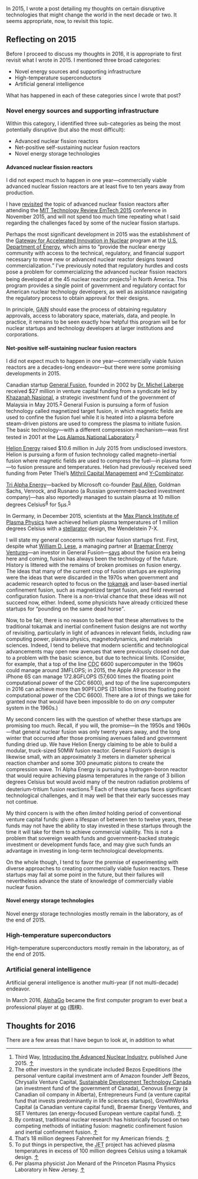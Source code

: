 <p class="lede">In 2015, I wrote a post detailing my thoughts on certain disruptive technologies that might change the world in the next decade or two. It seems appropriate, now, to revisit this topic.</p>

## Reflecting on 2015

Before I proceed to discuss my thoughts in 2016, it is appropriate to first revisit what I wrote in 2015. I mentioned three broad categories:

* Novel energy sources and supporting infrastructure
* High-temperature superconductors
* Artificial general intelligence

What has happened in each of these categories since I wrote that post?

### Novel energy sources and supporting infrastructure

Within this category, I identified three sub-categories as being the most potentially disruptive (but also the most difficult):

* Advanced nuclear fission reactors
* Net-positive self-sustaining nuclear fusion reactors
* Novel energy storage technologies

#### Advanced nuclear fission reactors

I did not expect much to happen in one year—commercially viable advanced nuclear fission reactors are at least five to ten years away from production.

I have [revisited](https://lucasktlee.com/2015/12/27/some-thoughts-on-nuclear-energy-startups/) the topic of advanced nuclear fission reactors after attending the  [<abbr>MIT</abbr> Technology Review EmTech 2015](http://www.technologyreview.com/emtech/15/) conference in November 2015, and will not spend too much time repeating what I said regarding the challenges faced by some of the nuclear fission startups.

Perhaps the most significant development in 2015 was the establishment of the [Gateway for Accelerated Innovation in Nuclear](https://gain.inl.gov/SitePages/Home.aspx) program at the [U.S. Department of Energy](http://energy.gov/), which aims to <q>provide the nuclear energy community with access to the technical, regulatory, and financial support necessary to move new or advanced nuclear reactor designs toward commercialization.</q> I’ve previously noted that regulatory hurdles and costs pose a problem for commercializing the advanced nuclear fission reactors being developed at the 45 nuclear reactor projects<sup><a href="#fn01" id="fref01">1</a></sup> in North America. This program provides a single point of government and regulatory contact for American nuclear technology developers, as well as assistance navigating the regulatory process to obtain approval for their designs.

In principle, <abbr title="Gateway for Accelerated Innovation in Nuclear">GAIN</abbr> should ease the process of obtaining regulatory approvals, access to laboratory space, materials, data, and people. In practice, it remains to be seen exactly how helpful this program will be for nuclear startups and technology developers at larger institutions and corporations.  



#### Net-positive self-sustaining nuclear fusion reactors

I did not expect much to happen in one year—commercially viable fusion reactors are a decades-long endeavor—but there were some promising developments in 2015.

Canadian startup [General Fusion](http://www.generalfusion.com/), founded in 2002 by [Dr. Michel Laberge](https://www.ted.com/speakers/michel_laberge) received $27 million in venture capital funding from a syndicate led by [Khazanah Nasional](http://www.khazanah.com.my/), a strategic investment fund of the government of Malaysia in May 2015.<sup><a href="#fn02" id="fref02">2</a></sup> General Fusion is pursuing a form of fusion technology called magnetized target fusion, in which magnetic fields are used to confine the fusion fuel while it is heated into a plasma before steam-driven pistons are used to compress the plasma to initiate fusion. The basic technology—with a different compression mechanism—was first tested in 2001 at the [Los Alamos National Laboratory](http://lanl.gov/).<sup><a href="#fn03" id="fref03">3</a></sup>

[Helion Energy](http://www.helionenergy.com/) raised $10.6 million in July 2015 from undisclosed investors. Helion is pursuing a form of fusion technology called magneto-inertial fusion where magnetic fields are used to compress the fuel—in plasma form—to fusion pressure and temperatures. Helion had previously received seed funding from Peter Thiel’s [Mithril Capital Management](http://www.mithril.com/) and [Y-Combinator](https://www.ycombinator.com/).

[Tri Alpha Energy](http://www.trialphaenergy.com/)—backed by Microsoft co-founder [Paul Allen](https://twitter.com/PaulGAllen), Goldman Sachs, Venrock, and Rusnano (a Russian government-backed investment company)—has also reportedly managed to sustain plasma at 10 million degrees Celsius<sup><a href="#fn04" id="fref04">4</a></sup> for 5µs.<sup><a href="#fn05" id="fref05">5</a></sup>

In Germany, in December 2015, scientists at the [Max Planck Institute of Plasma Physics](http://www.ipp.mpg.de/2285/en/) have achieved helium plasma temperatures of 1 million degrees Celsius with a [stellarator](https://www.ipp.mpg.de/2815279/technologie) design, the Wendelstein 7-X.

I will state my general concerns with nuclear fusion startups first. First, despite what [William D. Lese](http://www.braemarenergy.com/team/bios/lese.html), a managing partner at [Braemar Energy Ventures](http://www.braemarenergy.com/)—an investor in General Fusion—[says](http://www.nytimes.com/2015/10/26/technology/start-ups-take-on-challenge-of-nuclear-fusion.html) about the fusion era being here and coming, fusion has always been the technology of the future. History is littered with the remains of broken promises on fusion energy. The ideas that many of the current crop of fusion startups are exploring were the ideas that were discarded in the 1970s when government and academic research opted to focus on the [tokamak](http://www.ccfe.ac.uk/tokamak.aspx) and laser-based inertial confinement fusion, such as magnetized target fusion, and field reversed configuration fusion. There is a non-trivial chance that these ideas will not succeed now, either. Indeed, some physicists have already criticized these startups for <q>pounding on the same dead horse</q>.

Now, to be fair, there is no reason to believe that these alternatives to the traditional tokamak and inertial confinement fusion designs are not worthy of revisiting, particularly in light of advances in relevant fields, including raw computing power, plasma physics, magnetodynamics, and materials sciences. Indeed, I tend to believe that modern scientific and technological advancements may open new avenues that were previously closed not due to a problem with the basic science, but due to technical limits. (Consider, for example, that a top of the line <abbr title="Control Data Corporation">CDC</abbr> 6600 supercomputer in the 1960s could manage around 3<abbr>MFLOPS</abbr>; in 2015, the Apple A9 processor in the iPhone 6S can manage 172.8<abbr>GFLOPS</abbr> (57,600 times the floating point computational power of the <abbr>CDC</abbr> 6600), and top of the line supercomputers in 2016 can achieve more than 90<abbr>PFLOPS</abbr> (31 billion times the floating point computational power of the <abbr>CDC</abbr> 6600). There are a _lot_ of things we take for granted now that would have been impossible to do on _any_ computer system in the 1960s.)

My second concern lies with the question of whether these startups are promising too much. Recall, if you will, the promise—in the 1950s and 1960s—that general nuclear fusion was only twenty years away, and the long winter that occurred after those promising avenues failed and government funding dried up. We have Helion Energy claiming to be able to build a modular, truck-sized 50<abbr>MW</abbr> fusion reactor. General Fusion’s design is likewise small, with an approximately 3 meters in diameter spherical reaction chamber and some 300 pneumatic pistons to create the compression wave. Tri Alpha Energy is pursuing a hydrogen-boron reactor that would require achieving plasma temperatures in the range of 3 billion degrees Celsius but would avoid many of the neutron radiation problems of deuterium-tritium fusion reactions.<sup><a href="#fn06" id="fref06">6</a></sup> Each of these startups faces significant technological challenges, and it may well be that their early successes may not continue.

My third concern is with the often _limited_ holding period of conventional venture capital funds: given a lifespan of between ten to twelve years, these funds may not have the ability to stay invested in these startups through the time it will take for them to achieve commercial viability. This is not a problem that sovereign wealth funds and government-backed strategic investment or development funds face, and may give such funds an advantage in investing in long-term technological developments.

On the whole though, I tend to favor the premise of experimenting with diverse approaches to creating commercially viable fusion reactors. These startups may fail at some point in the future, but their failures will nevertheless advance the state of knowledge of commercially viable nuclear fusion.

#### Novel energy storage technologies

Novel energy storage technologies mostly remain in the laboratory, as of the end of 2015.

### High-temperature superconductors

High-temperature superconductors mostly remain in the laboratory, as of the end of 2015.

### Artificial general intelligence

Artificial general intelligence is another multi-year (if not multi-decade) endeavor.

In March 2016, [AlphaGo](https://www.deepmind.com/alpha-go.html) became the first computer program to ever beat a professional player at [go](http://www.usgo.org/files/pdf/W2Go4E-book.pdf) (围棋).

## Thoughts for 2016

There are a few areas that I have begun to look at, in addition to what



<div class="footnotes">
  <hr class="w-50" />
  <ol>
    <li id="fn01">Third Way, <a href="http://www.thirdway.org/report/the-advanced-nuclear-industry">Introducing the Advanced Nuclear Industry</a>, published June 2015. <a href="#fref01">&#8593;</a></li>
    <li id="fn02">The other investors in the syndicate included Bezos Expeditions (the personal venture capital investment arm of Amazon founder Jeff Bezos, Chrysalix Venture Capital, <a href="https://www.sdtc.ca/">Sustainable Development Technology Canada</a> (an investment fund of the government of Canada), Cenovus Energy (a Canadian oil company in Alberta), Entrepreneurs Fund (a venture capital fund that invests predominantly in life sciences startups), GrowthWorks Capital (a Canadian venture capital fund), Braemar Energy Ventures, and SET Ventures (an energy-focused European venture capital fund). <a href="#fref02">&#8593;</a></li>
    <li id="fn03">By contrast, traditional nuclear research has historically focused on two competing methods of initiating fusion: magnetic confinement fusion and inertial confinement fusion. <a href="#fref03">&#8593;</a></li>
    <li id="fn04">That’s 18 million degrees Fahrenheit for my American friends. <a href="#fref04">&#8593;</a></li>
    <li id="fn05">To put things in perspective, the <abbr title="Joint European Torus">JET</abbr> project has achieved plasma temperatures in excess of 100 million degrees Celsius using a tokamak design. <a href="#fref05">&#8593;</a></li>
    <li id="fn06">Per plasma physicist Jon Menard of the Princeton Plasma Physics Laboratory in New Jersey. <a href="#fref06">&#8593;</a></li>
  </ol>
</div>
